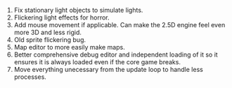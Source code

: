 1. Fix stationary light objects to simulate lights.
2. Flickering light effects for horror.
3. Add mouse movement if applicable. Can make the 2.5D engine feel even more 3D and less rigid.
4. Old sprite flickering bug. 
5. Map editor to more easily make maps.
6. Better comprehensive debug editor and independent loading of it so it ensures it is always loaded even if the core game breaks.
7. Move everything unecessary from the update loop to handle less processes.